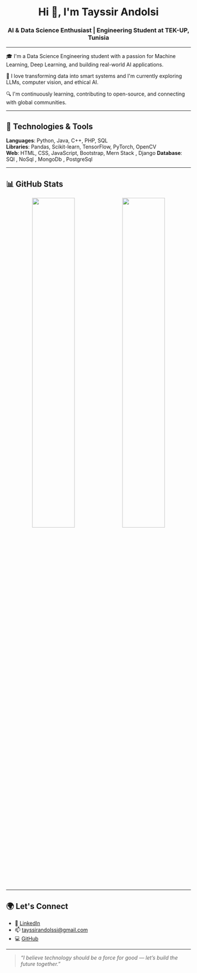 <h1 align="center">Hi 👋, I'm Tayssir Andolsi</h1>
<h3 align="center">AI & Data Science Enthusiast | Engineering Student at TEK-UP, Tunisia</h3>

---

🎓 I'm a Data Science Engineering student with a passion for Machine Learning, Deep Learning, and building real-world AI applications.

🚀 I love transforming data into smart systems and I'm currently exploring LLMs, computer vision, and ethical AI.

🔍 I'm continuously learning, contributing to open-source, and connecting with global communities.

---

## 🧠 Technologies & Tools

**Languages**: Python, Java, C++, PHP, SQL  
**Libraries**: Pandas, Scikit-learn, TensorFlow, PyTorch, OpenCV  
**Web**: HTML, CSS, JavaScript, Bootstrap, Mern Stack , Django
**Database**: SQl , NoSql , MongoDb , PostgreSql

---

## 📊 GitHub Stats

<div align="center">
  <img src="https://github-readme-stats.vercel.app/api?username=andolsitayssir&show_icons=true&theme=algolia" width="48%" />
  <img src="https://github-readme-stats.vercel.app/api/top-langs?username=andolsitayssir&layout=compact&theme=algolia" width="48%" />
</div>

---

## 🌍 Let's Connect

- 🔗 [LinkedIn](https://www.linkedin.com/in/tayssir-landolssi-ba1930279/)
- 📫 tayssirandolssi@gmail.com
- 💻 [GitHub](https://github.com/andolsitayssir)

---

> *“I believe technology should be a force for good — let’s build the future together.”*
